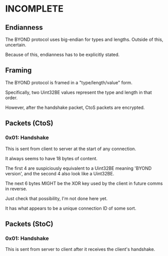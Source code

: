 # INCOMPLETE

## Endianness

The BYOND protocol uses big-endian for types and lengths. Outside of this, uncertain.

Because of this, endianness has to be explicitly stated.

## Framing

The BYOND protocol is framed in a "type/length/value" form.

Specifically, two Uint32BE values represent the type and length in that order.

However, after the handshake packet, CtoS packets are encrypted.

## Packets (CtoS)

### 0x01: Handshake

This is sent from client to server at the start of any connection.

It always seems to have 18 bytes of content.

The first 4 are suspiciously equivalent to a Uint32BE meaning 'BYOND version',
 and the second 4 also look like a Uint32BE.

The next 6 bytes MIGHT be the XOR key used by the client in future comms in reverse.

Just check that possibility, I'm not done here yet.

It has what appears to be a unique connection ID of some sort.

## Packets (StoC)

### 0x01: Handshake

This is sent from server to client after it receives the client's handshake.


